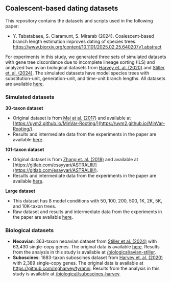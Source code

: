## Coalescent-based dating datasets

This repository contains the datasets and scripts used in the following paper:

- Y. Tabatabaee, S. Claramunt, S. Mirarab (2024). Coalescent-based branch length estimation improves dating of species trees. https://www.biorxiv.org/content/10.1101/2025.02.25.640207v1.abstract

For experiments in this study, we generated three sets of simulated datasets with gene tree discordance due to incomplete lineage sorting (ILS) and analyzed two avian biological datasets from [Harvey et. al. (2020)](https://www.science.org/doi/10.1126/science.aaz6970) and [Stiller et. al. (2024)](https://www.nature.com/articles/s41586-024-07323-1). The simulated datasets have model species trees with substitution-unit, generation-unit, and time-unit branch lengths. All datasets are available [here](https://drive.google.com/drive/folders/1fwU1Nc6BtzvXqQ1KYWPmkZqpC5w3c6_s?usp=sharing).

### Simulated datasets

**30-taxon dataset**

- Original dataset is from [Mai at al. (2017)](https://journals.plos.org/plosone/article?id=10.1371/journal.pone.0182238) and available at [https://uym2.github.io/MinVar-Rooting/](https://uym2.github.io/MinVar-Rooting/).
- Results and intermediate data from the experiments in the paper are available [here](https://drive.google.com/drive/folders/1fwU1Nc6BtzvXqQ1KYWPmkZqpC5w3c6_s?usp=sharing).

**101-taxon dataset**
- Original dataset is from [Zhang et. al. (2018)](https://bmcbioinformatics.biomedcentral.com/articles/10.1186/s12859-018-2129-y) and available at [https://gitlab.com/esayyari/ASTRALIII/](https://gitlab.com/esayyari/ASTRALIII/).
- Results and intermediate data from the experiments in the paper are available [here](https://drive.google.com/drive/folders/1fwU1Nc6BtzvXqQ1KYWPmkZqpC5w3c6_s?usp=sharing).

**Large dataset**
- This dataset has 8 model conditions with 50, 100, 200, 500, 1K, 2K, 5K, and 10K-taxon trees.
- Raw dataset and results and intermediate data from the experiments in the paper are available [here](https://drive.google.com/drive/folders/1fwU1Nc6BtzvXqQ1KYWPmkZqpC5w3c6_s?usp=sharing).

### Biological datasets

- **Neoavian**: 363-taxon neoavian dataset from [Stiller et al. (2024)](https://www.nature.com/articles/s41586-024-07323-1) with 63,430 single-copy genes. The original data is available [here](https://sid.erda.dk/cgi-sid/ls.py?share_id=ENhZODU9YE). Results from the analysis in this study is available at [/biological/avian-stiller](https://github.com/ytabatabaee/coalescent-based-dating/tree/main/biological/avian-stiller).
- **Suboscines**: 1683-taxon suboscines dataset from [Harvey et. al. (2020)](https://www.science.org/doi/10.1126/science.aaz6970) with 2,389 single-copy genes. The original data is available at https://github.com/mgharvey/tyranni. Results from the analysis in this study is available at [/biological/suboscines-harvey](https://github.com/ytabatabaee/coalescent-based-dating/tree/main/biological/suboscines-harvey).
